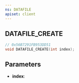 ```yaml
---
ns: DATAFILE
apiset: client
---
```

## DATAFILE_CREATE

```c
// 0x56B7291FB953DD51
void DATAFILE_CREATE(int index);
```


## Parameters
* **index**:
